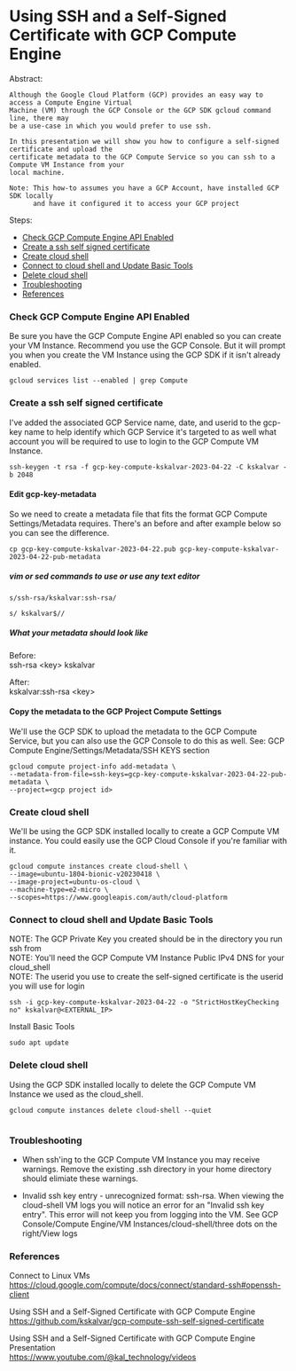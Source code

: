 Using SSH and a Self-Signed Certificate with GCP Compute Engine  
=======================================================
Abstract:
```
Although the Google Cloud Platform (GCP) provides an easy way to access a Compute Engine Virtual
Machine (VM) through the GCP Console or the GCP SDK gcloud command line, there may
be a use-case in which you would prefer to use ssh.

In this presentation we will show you how to configure a self-signed certificate and upload the
certificate metadata to the GCP Compute Service so you can ssh to a Compute VM Instance from your
local machine.
```
```
Note: This how-to assumes you have a GCP Account, have installed GCP SDK locally
      and have it configured it to access your GCP project
```
Steps:  
* [Check GCP Compute Engine API Enabled](#Check-GCP-Compute-Engine-API-Enabled)
* [Create a ssh self signed certificate](#Create-a-ssh-self-signed-certificate)
* [Create cloud shell](#Create-cloud-shell)
* [Connect to cloud shell and Update Basic Tools](#Connect-to-cloud-shell-and-Update-Basic-Tools)
* [Delete cloud shell](#Delete-cloud-shell)
* [Troubleshooting](#Troubleshooting)
* [References](#References)

### Check GCP Compute Engine API Enabled

Be sure you have the GCP Compute Engine API enabled so you can create your VM Instance.
Recommend you use the GCP Console.  But it will prompt you when you create the VM Instance using
the GCP SDK if it isn't already enabled.

```
gcloud services list --enabled | grep Compute

```

### Create a ssh self signed certificate

I've added the associated GCP Service name, date, and userid to the gcp-key name to help identify
which GCP Service it's targeted to as well what account you will be required to use to login to the
GCP Compute VM Instance.

```
ssh-keygen -t rsa -f gcp-key-compute-kskalvar-2023-04-22 -C kskalvar -b 2048

```

#### Edit gcp-key-metadata

So we need to create a metadata file that fits the format GCP Compute Settings/Metadata requires.
There's an before and after example below so you can see the difference.

```
cp gcp-key-compute-kskalvar-2023-04-22.pub gcp-key-compute-kskalvar-2023-04-22-pub-metadata

```
##### vim or sed commands to use or use any text editor
```
s/ssh-rsa/kskalvar:ssh-rsa/

```
```
s/ kskalvar$//

```

##### What your metadata should look like
Before:  
ssh-rsa \<key\> kskalvar

After:  
kskalvar:ssh-rsa \<key\>

#### Copy the metadata to the GCP Project Compute Settings 

We'll use the GCP SDK to upload the metadata to the GCP Compute Service, but you can also use
the GCP Console to do this as well. See: GCP Compute Engine/Settings/Metadata/SSH KEYS section

```
gcloud compute project-info add-metadata \
--metadata-from-file=ssh-keys=gcp-key-compute-kskalvar-2023-04-22-pub-metadata \
--project=<gcp project id>

```
### Create cloud shell

We'll be using the GCP SDK installed locally to create a GCP Compute VM instance.  You could
easily use the GCP Cloud Console if you're familiar with it.

```
gcloud compute instances create cloud-shell \
--image=ubuntu-1804-bionic-v20230418 \
--image-project=ubuntu-os-cloud \
--machine-type=e2-micro \
--scopes=https://www.googleapis.com/auth/cloud-platform

```
### Connect to cloud shell and Update Basic Tools

NOTE: The GCP Private Key you created should be in the directory you run ssh from  
NOTE: You'll need the GCP Compute VM Instance Public IPv4 DNS for your cloud_shell  
NOTE: The userid you use to create the self-signed certificate is the userid you will use for login

```
ssh -i gcp-key-compute-kskalvar-2023-04-22 -o "StrictHostKeyChecking no" kskalvar@<EXTERNAL_IP>

```
Install Basic Tools
```
sudo apt update

```
### Delete cloud shell

Using the GCP SDK installed locally to delete the GCP Compute VM Instance we used as the cloud_shell.
```
gcloud compute instances delete cloud-shell --quiet
 
```
### Troubleshooting

* When ssh'ing to the GCP Compute VM Instance you may receive warnings.  Remove the
existing .ssh directory in your home directory should elimiate these warnings.

* Invalid ssh key entry - unrecognized format: ssh-rsa.  When viewing the cloud-shell VM logs you
will notice an error for an "Invalid ssh key entry".  This error will not keep you from logging into
the VM. See GCP Console/Compute Engine/VM Instances/cloud-shell/three dots on the right/View logs

### References

Connect to Linux VMs  
https://cloud.google.com/compute/docs/connect/standard-ssh#openssh-client

Using SSH and a Self-Signed Certificate with GCP Compute Engine  
https://github.com/kskalvar/gcp-compute-ssh-self-signed-certificate

Using SSH and a Self-Signed Certificate with GCP Compute Engine Presentation  
https://www.youtube.com/@kal_technology/videos


